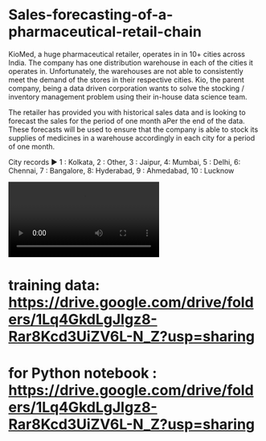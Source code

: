 # Sales-forecasting-of-a-pharmaceutical-retail-chain
KioMed, a huge pharmaceutical retailer, operates in in 10+ cities across India. The company has one distribution warehouse in each of the cities it operates in. Unfortunately, the warehouses are not able to consistently meet the demand of the stores in their respective cities. Kio, the parent company, being a data driven corporation wants to solve the stocking / inventory management problem using their in-house data science team.

The retailer has provided you with historical sales data and is looking to forecast the sales for the period of one month aPer the end of the data. These forecasts will be used to ensure that the company is able to stock its supplies of medicines in a warehouse accordingly in each city for a period of one month.

City records ▶
1 : Kolkata, 2 : Other, 3 : Jaipur, 4: Mumbai, 5 : Delhi, 6: Chennai, 7 : Bangalore, 8: Hyderabad, 9 : Ahmedabad, 10 : Lucknow

![Game Process](https://github.com/abhitiwari22/Sales-forecasting-of-a-pharmaceutical-retail-chain/blob/main/download.mp4)


# training data: https://drive.google.com/drive/folders/1Lq4GkdLgJIgz8-Rar8Kcd3UiZV6L-N_Z?usp=sharing
# for Python notebook : https://drive.google.com/drive/folders/1Lq4GkdLgJIgz8-Rar8Kcd3UiZV6L-N_Z?usp=sharing
